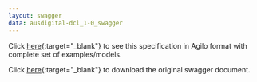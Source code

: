 ```yaml
---
layout: swagger
data: ausdigital-dcl_1-0_swagger
---
```


Click [here](agilo.html){:target="_blank"} to see this specification in Agilo format with complete set of examples/models.

Click [here](swagger.json){:target="_blank"} to download the original swagger document.
